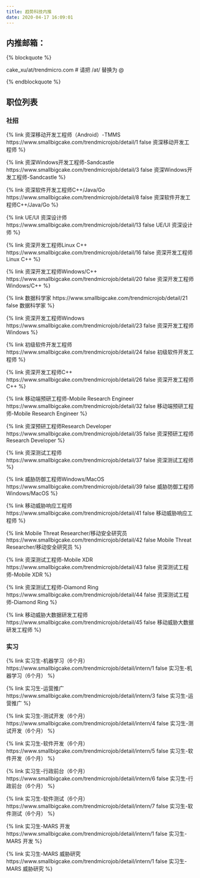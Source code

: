 ```yaml
---
title: 趋势科技内推
date: 2020-04-17 16:09:01
---
```

## 内推邮箱：
{% blockquote %}  

cake_xu/at/trendmicro.com # 请把 /at/ 替换为 @

{% endblockquote %}


## 职位列表

### 社招

<p>{% link 资深移动开发工程师（Android）-TMMS https://www.smallbigcake.com/trendmicrojob/detail/1 false 资深移动开发工程师 %}</p>
<p>{% link 资深Windows开发工程师-Sandcastle https://www.smallbigcake.com/trendmicrojob/detail/3 false 资深Windows开发工程师-Sandcastle %}</p>
<p>{% link 资深软件开发工程师C++/Java/Go https://www.smallbigcake.com/trendmicrojob/detail/8 false 资深软件开发工程师C++/Java/Go %}</p>
<p>{% link UE/UI 资深设计师 https://www.smallbigcake.com/trendmicrojob/detail/13 false UE/UI 资深设计师 %}</p>
<p>{% link 资深开发工程师Linux C++ https://www.smallbigcake.com/trendmicrojob/detail/16 false 资深开发工程师Linux C++ %}</p>
<p>{% link 资深开发工程师Windows/C++ https://www.smallbigcake.com/trendmicrojob/detail/20 false 资深开发工程师Windows/C++ %}</p>
<p>{% link 数据科学家 https://www.smallbigcake.com/trendmicrojob/detail/21 false 数据科学家 %}</p>
<p>{% link 资深开发工程师Windows https://www.smallbigcake.com/trendmicrojob/detail/23 false 资深开发工程师Windows %}</p>
<p>{% link 初级软件开发工程师 https://www.smallbigcake.com/trendmicrojob/detail/24 false 初级软件开发工程师 %}</p>
<p>{% link 资深开发工程师C++ https://www.smallbigcake.com/trendmicrojob/detail/26 false 资深开发工程师C++ %}</p>
<p>{% link 移动端预研工程师-Mobile Research Engineer https://www.smallbigcake.com/trendmicrojob/detail/32 false 移动端预研工程师-Mobile Research Engineer %}</p>
<p>{% link 资深预研工程师Research Developer https://www.smallbigcake.com/trendmicrojob/detail/35 false 资深预研工程师Research Developer %}</p>
<p>{% link 资深测试工程师 https://www.smallbigcake.com/trendmicrojob/detail/37 false 资深测试工程师 %}</p>
<p>{% link 威胁防御工程师Windows/MacOS https://www.smallbigcake.com/trendmicrojob/detail/39 false 威胁防御工程师Windows/MacOS %}</p>
<p>{% link 移动威胁响应工程师 https://www.smallbigcake.com/trendmicrojob/detail/41 false 移动威胁响应工程师 %}</p>
<p>{% link Mobile Threat Researcher/移动安全研究员 https://www.smallbigcake.com/trendmicrojob/detail/42 false Mobile Threat Researcher/移动安全研究员 %}</p>
<p>{% link 资深测试工程师-Mobile XDR https://www.smallbigcake.com/trendmicrojob/detail/43 false 资深测试工程师-Mobile XDR %}</p>
<p>{% link 资深测试工程师-Diamond Ring https://www.smallbigcake.com/trendmicrojob/detail/44 false 资深测试工程师-Diamond Ring %}</p>
<p>{% link 移动威胁大数据研发工程师 https://www.smallbigcake.com/trendmicrojob/detail/45 false 移动威胁大数据研发工程师 %}</p>

### 实习
<p>{% link 实习生-机器学习（6个月） https://www.smallbigcake.com/trendmicrojob/detail/intern/1 false 实习生-机器学习（6个月） %}</p>
<p>{% link 实习生-运营推广 https://www.smallbigcake.com/trendmicrojob/detail/intern/3 false 实习生-运营推广 %}</p>
<p>{% link 实习生-测试开发（6个月） https://www.smallbigcake.com/trendmicrojob/detail/intern/4 false 实习生-测试开发（6个月） %}</p>
<p>{% link 实习生-软件开发（6个月） https://www.smallbigcake.com/trendmicrojob/detail/intern/5 false 实习生-软件开发（6个月） %}</p>
<p>{% link 实习生-行政前台（6个月） https://www.smallbigcake.com/trendmicrojob/detail/intern/6 false 实习生-行政前台（6个月） %}</p>
<p>{% link 实习生-软件测试（6个月） https://www.smallbigcake.com/trendmicrojob/detail/intern/7 false 实习生-软件测试（6个月） %}</p>
<p>{% link 实习生-MARS 开发 https://www.smallbigcake.com/trendmicrojob/detail/intern/1 false 实习生-MARS 开发 %}</p>
<p>{% link 实习生-MARS 威胁研究 https://www.smallbigcake.com/trendmicrojob/detail/intern/1 false 实习生-MARS 威胁研究 %}</p>

